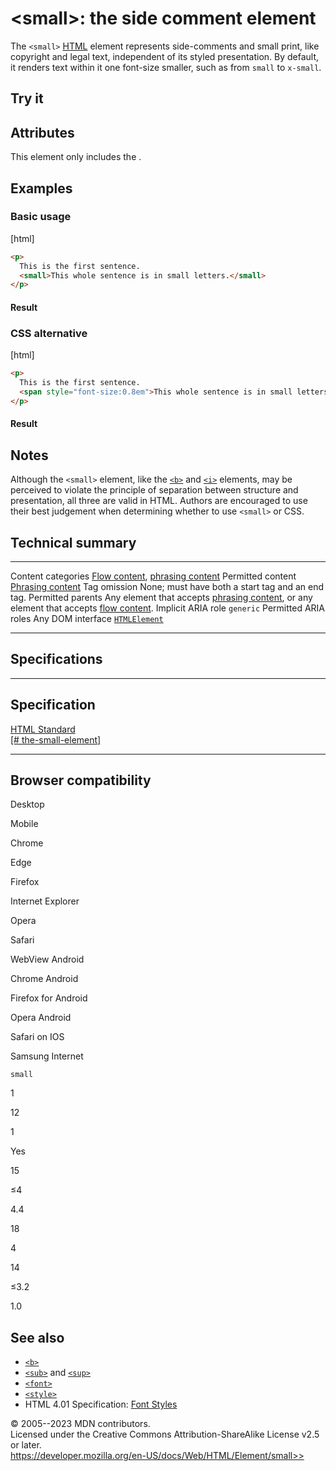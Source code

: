 \<small\>: the side comment element
===================================

The `<small>` [HTML](../index) element represents side-comments and
small print, like copyright and legal text, independent of its styled
presentation. By default, it renders text within it one font-size
smaller, such as from `small` to `x-small`.

Try it
------

Attributes
----------

This element only includes the [](_Resources/Markup%20And%20Styling/html/global_attributes/index.md).

Examples
--------

### Basic usage

[html]

```html
<p>
  This is the first sentence.
  <small>This whole sentence is in small letters.</small>
</p>
```

#### Result

### CSS alternative

[html]

```html
<p>
  This is the first sentence.
  <span style="font-size:0.8em">This whole sentence is in small letters.</span>
</p>
```

#### Result

Notes
-----

Although the `<small>` element, like the [`<b>`](b) and [`<i>`](i)
elements, may be perceived to violate the principle of separation
between structure and presentation, all three are valid in HTML. Authors
are encouraged to use their best judgement when determining whether to
use `<small>` or CSS.

Technical summary
-----------------

  ---------------------- ----------------------------------------------------------------------------------------------------------------------------------------------------------------------
  Content categories     [Flow content](../content_categories#flow_content), [phrasing content](../content_categories#phrasing_content)
  Permitted content      [Phrasing content](../content_categories#phrasing_content)
  Tag omission           None; must have both a start tag and an end tag.
  Permitted parents      Any element that accepts [phrasing content](../content_categories#phrasing_content), or any element that accepts [flow content](../content_categories#flow_content).
  Implicit ARIA role     `generic`
  Permitted ARIA roles   Any
  DOM interface          [`HTMLElement`](https://developer.mozilla.org/en-US/docs/Web/API/HTMLElement)
  ---------------------- ----------------------------------------------------------------------------------------------------------------------------------------------------------------------

Specifications
--------------

  -----------------------------------------------------------------------------------------------------------------

Specification
  -----------------------------------------------------------------------------------------------------------------

  [HTML Standard\
  [\#
  the-small-element]](https://html.spec.whatwg.org/multipage/text-level-semantics.html#the-small-element)

  -----------------------------------------------------------------------------------------------------------------

Browser compatibility
---------------------

Desktop

Mobile

Chrome

Edge

Firefox

Internet Explorer

Opera

Safari

WebView Android

Chrome Android

Firefox for Android

Opera Android

Safari on IOS

Samsung Internet

`small`

1

12

1

Yes

15

≤4

4.4

18

4

14

≤3.2

1.0

See also
--------

- [`<b>`](b)
- [`<sub>`](sub) and [`<sup>`](sup)
- [`<font>`](font)
- [`<style>`](style)
- HTML 4.01 Specification: [Font
    Styles](https://www.w3.org/TR/html4/present/graphics.html#h-15.2)

© 2005--2023 MDN contributors.\
Licensed under the Creative Commons Attribution-ShareAlike License v2.5
or later.\
https://developer.mozilla.org/en-US/docs/Web/HTML/Element/small>>
